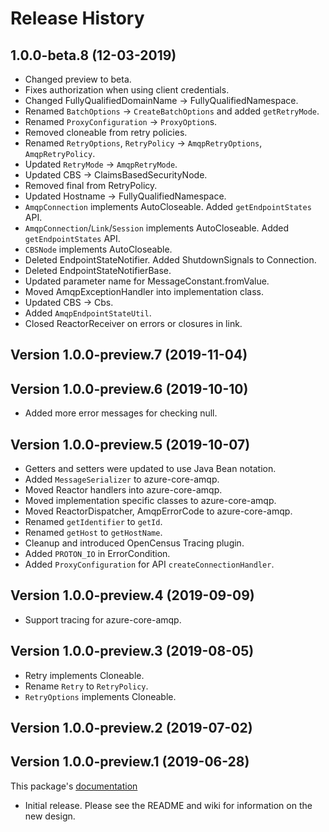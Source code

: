 # Release History

## 1.0.0-beta.8 (12-03-2019)
- Changed preview to beta.
- Fixes authorization when using client credentials.
- Changed FullyQualifiedDomainName -> FullyQualifiedNamespace.
- Renamed `BatchOptions` -> `CreateBatchOptions` and added `getRetryMode`.
- Renamed `ProxyConfiguration` -> `ProxyOption`s.
- Removed cloneable from retry policies.
- Renamed `RetryOptions`, `RetryPolicy` -> `AmqpRetryOptions`, `AmqpRetryPolicy`.
- Updated `RetryMode` -> `AmqpRetryMode`.
- Updated CBS -> ClaimsBasedSecurityNode.
- Removed final from RetryPolicy.
- Updated Hostname -> FullyQualifiedNamespace.
- `AmqpConnection` implements AutoCloseable. Added `getEndpointStates` API.
- `AmqpConnection`/`Link`/`Session` implements AutoCloseable. Added `getEndpointStates` API.
- `CBSNode` implements AutoCloseable.
- Deleted EndpointStateNotifier. Added ShutdownSignals to Connection.
- Deleted EndpointStateNotifierBase.
- Updated parameter name for MessageConstant.fromValue.
- Moved AmqpExceptionHandler into implementation class.
- Updated CBS -> Cbs.
- Added `AmqpEndpointStateUtil`.
- Closed ReactorReceiver on errors or closures in link.

## Version 1.0.0-preview.7 (2019-11-04)

## Version 1.0.0-preview.6 (2019-10-10)
- Added more error messages for checking null.

## Version 1.0.0-preview.5 (2019-10-07)
- Getters and setters were updated to use Java Bean notation.
- Added `MessageSerializer` to azure-core-amqp.
- Moved Reactor handlers into azure-core-amqp.
- Moved implementation specific classes to azure-core-amqp.
- Moved ReactorDispatcher, AmqpErrorCode to azure-core-amqp.
- Renamed `getIdentifier` to `getId`.
- Renamed `getHost` to `getHostName`.
- Cleanup and introduced OpenCensus Tracing plugin.
- Added `PROTON_IO` in ErrorCondition.
- Added `ProxyConfiguration` for API `createConnectionHandler`.

## Version 1.0.0-preview.4 (2019-09-09)
- Support tracing for azure-core-amqp.

## Version 1.0.0-preview.3 (2019-08-05)
- Retry implements Cloneable.
- Rename `Retry` to `RetryPolicy`.
- `RetryOptions` implements Cloneable.

## Version 1.0.0-preview.2 (2019-07-02)

## Version 1.0.0-preview.1 (2019-06-28)
This package's
[documentation](https://github.com/Azure/azure-sdk-for-java/blob/azure-core-amqp_1.0.0-preview.1/core/azure-core-amqp/README.md)

- Initial release. Please see the README and wiki for information on the new design.
